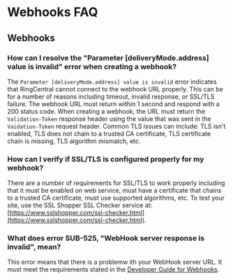 # Webhooks FAQ

## Webhooks

### How can I resolve the "Parameter [deliveryMode.address] value is invalid" error when creating a webhook?

The `Parameter [deliveryMode.address] value is invalid` error indicates that RingCentral cannot connect to the webhook URL properly. This can be for a number of reasons including timeout, invalid response, or SSL/TLS failure. The webhook URL must return within 1 second and respond with a 200 status code. When creating a webhook, the URL must return the `Validation-Token` response header using the value that was sent in the `Vaidation-Token` request header. Common TLS issues can include: TLS isn't enabled, TLS does not chain to a trusted CA certificate, TLS certificate chain is missing, TLS algorithm mismatch, etc.

### How can I verify if SSL/TLS is configured properly for my webhook?

There are a number of requirements for SSL/TLS to work properly including that it must be enabled on web service, must have a certificate that chains to a trusted CA certificate, must use supported algorithms, etc. To test your site, use the SSL Shopper SSL Checker service at: [https://www.sslshopper.com/ssl-checker.html](https://www.sslshopper.com/ssl-checker.html).

### What does error SUB-525, "WebHook server response is invalid", mean?

This error means that there is a problemw ith your WebHook server URL. It must meet the requirements stated in the [Developer Guide for Webhooks](http://ringcentral-api-docs.readthedocs.io/en/latest/webhooks/).

